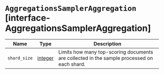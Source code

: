 # `AggregationsSamplerAggregation` [interface-AggregationsSamplerAggregation]

| Name | Type | Description |
| - | - | - |
| `shard_size` | [integer](./integer.md) | Limits how many top-scoring documents are collected in the sample processed on each shard. |
